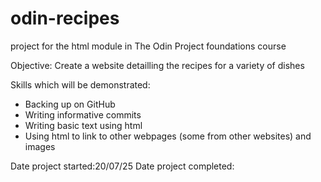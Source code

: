 # odin-recipes
project for the html module in The Odin Project foundations course

Objective: Create a website detailling the recipes for a variety of dishes

Skills which will be demonstrated:
 - Backing up on GitHub
 - Writing informative commits
 - Writing basic text using html
 - Using html to link to other webpages (some from other websites) and images

Date project started:20/07/25
Date project completed:
